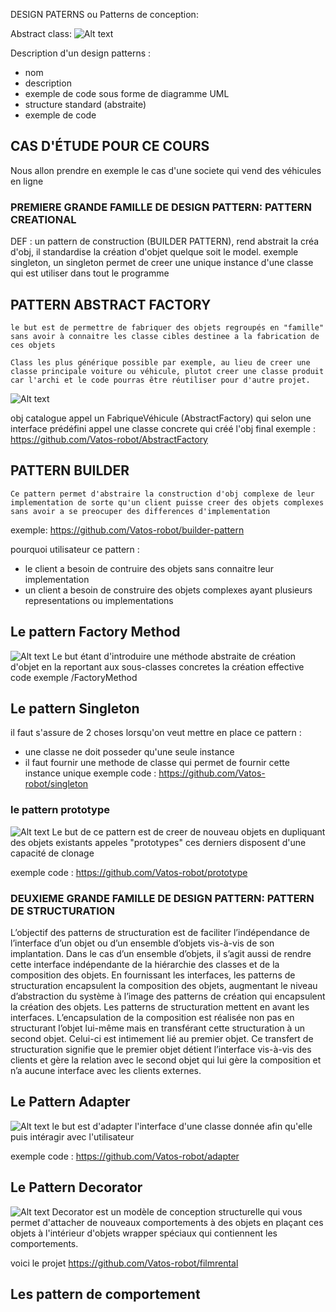 DESIGN PATERNS ou Patterns de conception:


Abstract class:
![Alt text](img/1.png) 

Description d'un design patterns :
- nom
- description
- exemple de code sous forme de diagramme UML
- structure standard (abstraite)
- exemple de code

## CAS D'ÉTUDE POUR CE COURS

Nous allon prendre en exemple le cas d'une societe qui vend des véhicules en ligne

### PREMIERE GRANDE FAMILLE DE DESIGN PATTERN: PATTERN CREATIONAL

DEF : un pattern de construction (BUILDER PATTERN), rend abstrait la créa d'obj, il standardise la création d'objet quelque soit le model.
exemple singleton, un singleton permet de creer une unique instance d'une classe qui est utiliser dans tout le programme 


## PATTERN ABSTRACT FACTORY

    le but est de permettre de fabriquer des objets regroupés en "famille" sans avoir à connaitre les classe cibles destinee a la fabrication de ces objets

    Class les plus générique possible par exemple, au lieu de creer une classe principale voiture ou véhicule, plutot creer une classe produit car l'archi et le code pourras être réutiliser pour d'autre projet.
![Alt text](img/2.png)

obj catalogue appel un FabriqueVéhicule (AbstractFactory) qui selon une interface prédéfini appel une classe concrete qui créé l'obj final
exemple : https://github.com/Vatos-robot/AbstractFactory



## PATTERN BUILDER

    Ce pattern permet d'abstraire la construction d'obj complexe de leur implementation de sorte qu'un client puisse creer des objets complexes sans avoir a se preocuper des differences d'implementation 


exemple:  https://github.com/Vatos-robot/builder-pattern

pourquoi utilisateur ce pattern : 
- le client a besoin de contruire des objets sans connaitre leur implementation
- un client a besoin de construire des objets complexes ayant plusieurs representations ou implementations


## Le pattern Factory Method
![Alt text](img/3.png)
Le but étant d'introduire une méthode abstraite de création d'objet en la reportant aux sous-classes concretes la création effective
code exemple /FactoryMethod


## Le pattern Singleton 
il faut s'assure de 2 choses lorsqu'on veut mettre en place ce pattern :
- une classe ne doit posseder qu'une seule instance 
- il faut fournir une methode de classe qui permet de fournir cette instance unique 
exemple code : https://github.com/Vatos-robot/singleton

### le pattern prototype 
![Alt text](img/5.png)
Le but de ce pattern est de creer de nouveau objets en dupliquant des objets existants appeles "prototypes" 
ces derniers disposent d'une capacité de clonage 

exemple code : https://github.com/Vatos-robot/prototype

### DEUXIEME GRANDE FAMILLE DE DESIGN PATTERN: PATTERN DE STRUCTURATION

L’objectif des patterns de structuration est de faciliter l’indépendance de l’interface d’un objet ou d’un
ensemble d’objets vis-à-vis de son implantation. Dans le cas d’un ensemble d’objets, il s’agit aussi de
rendre cette interface indépendante de la hiérarchie des classes et de la composition des objets.
En fournissant les interfaces, les patterns de structuration encapsulent la composition des objets,
augmentant le niveau d’abstraction du système à l’image des patterns de création qui encapsulent la
création des objets. Les patterns de structuration mettent en avant les interfaces.
L’encapsulation de la composition est réalisée non pas en structurant l’objet lui-même mais en transférant
cette structuration à un second objet. Celui-ci est intimement lié au premier objet. Ce transfert de
structuration signifie que le premier objet détient l’interface vis-à-vis des clients et gère la relation avec le
second objet qui lui gère la composition et n’a aucune interface avec les clients externes.

## Le Pattern Adapter 
![Alt text](img/6.png)
le but est d'adapter l'interface d'une classe donnée afin qu'elle puis intéragir avec l'utilisateur

exemple code : https://github.com/Vatos-robot/adapter

## Le Pattern Decorator

![Alt text](img/7.png)
Decorator est un modèle de conception structurelle qui vous permet d'attacher de nouveaux comportements à des objets en plaçant ces objets à l'intérieur d'objets wrapper spéciaux qui contiennent les comportements.


voici le projet https://github.com/Vatos-robot/filmrental



## Les pattern de comportement

